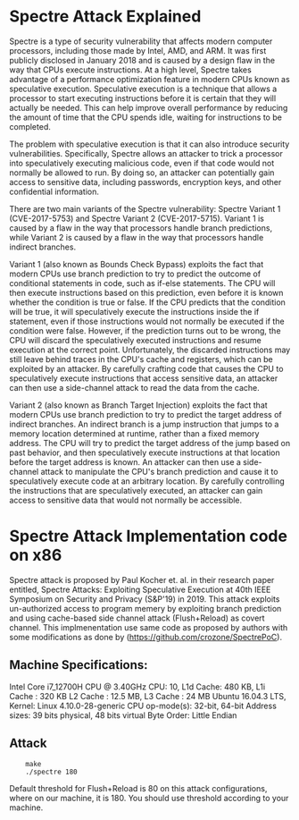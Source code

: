 # Spectre Attack Explained

Spectre is a type of security vulnerability that affects modern computer processors, including those made by Intel, AMD, and ARM. It was first publicly disclosed in January 2018 and is caused by a design flaw in the way that CPUs execute instructions. At a high level, Spectre takes advantage of a performance optimization feature in modern CPUs known as speculative execution. Speculative execution is a technique that allows a processor to start executing instructions before it is certain that they will actually be needed. This can help improve overall performance by reducing the amount of time that the CPU spends idle, waiting for instructions to be completed.

The problem with speculative execution is that it can also introduce security vulnerabilities. Specifically, Spectre allows an attacker to trick a processor into speculatively executing malicious code, even if that code would not normally be allowed to run. By doing so, an attacker can potentially gain access to sensitive data, including passwords, encryption keys, and other confidential information.

There are two main variants of the Spectre vulnerability: Spectre Variant 1 (CVE-2017-5753) and Spectre Variant 2 (CVE-2017-5715). Variant 1 is caused by a flaw in the way that processors handle branch predictions, while Variant 2 is caused by a flaw in the way that processors handle indirect branches.

Variant 1 (also known as Bounds Check Bypass) exploits the fact that modern CPUs use branch prediction to try to predict the outcome of conditional statements in code, such as if-else statements. The CPU will then execute instructions based on this prediction, even before it is known whether the condition is true or false. If the CPU predicts that the condition will be true, it will speculatively execute the instructions inside the if statement, even if those instructions would not normally be executed if the condition were false. However, if the prediction turns out to be wrong, the CPU will discard the speculatively executed instructions and resume execution at the correct point. Unfortunately, the discarded instructions may still leave behind traces in the CPU's cache and registers, which can be exploited by an attacker. By carefully crafting code that causes the CPU to speculatively execute instructions that access sensitive data, an attacker can then use a side-channel attack to read the data from the cache.

Variant 2 (also known as Branch Target Injection) exploits the fact that modern CPUs use branch prediction to try to predict the target address of indirect branches. An indirect branch is a jump instruction that jumps to a memory location determined at runtime, rather than a fixed memory address. The CPU will try to predict the target address of the jump based on past behavior, and then speculatively execute instructions at that location before the target address is known. An attacker can then use a side-channel attack to manipulate the CPU's branch prediction and cause it to speculatively execute code at an arbitrary location. By carefully controlling the instructions that are speculatively executed, an attacker can gain access to sensitive data that would not normally be accessible.

# Spectre Attack Implementation code on x86

Spectre attack is proposed by Paul Kocher et. al. in their research paper entitled, Spectre Attacks: Exploiting Speculative Execution at 40th IEEE Symposium on Security and Privacy (S\&P'19) in 2019. This attack exploits un-authorized access to program memery by exploiting branch prediction and using cache-based side channel attack (Flush+Reload) as covert channel. This implmenentation use same code as proposed by authors with some modifications as done by (https://github.com/crozone/SpectrePoC).

## Machine Specifications:

Intel Core i7_12700H CPU @ 3.40GHz
CPU: 10, L1d Cache: 480 KB, L1i Cache : 320 KB L2 Cache : 12.5 MB, L3 Cache : 24 MB
Ubuntu 16.04.3 LTS, Kernel: Linux 4.10.0-28-generic
CPU op-mode(s):        32-bit, 64-bit
Address sizes:         39 bits physical, 48 bits virtual
Byte Order:            Little Endian

## Attack


```
	make
	./spectre 180
```

Default threshold for Flush+Reload is 80 on this attack configurations, where on our machine, it is 180. You should use threshold according to your machine.
